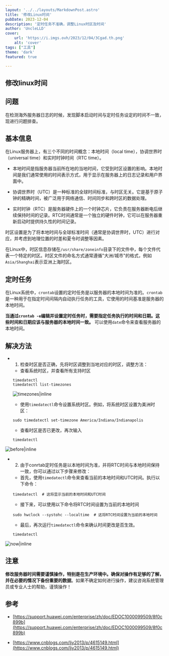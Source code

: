 ```yaml
---
layout: '../../layouts/MarkdownPost.astro'
title: '修改Linux时间'
pubDate: 2023-12-04
description: '定时任务不准确，调整Linux时区及时间'
author: 'UncleLLD'
cover:
    url: 'https://i.imgs.ovh/2023/12/04/3Cgad.th.png'
    alt: 'cover'
tags: ["工具"]
theme: 'dark'
featured: true

---
```


## 修改linux时间

## 问题

在检测海外服务器日志的时候，发现脚本启动时间与定时任务设定的时间不一致，现进行问题排查。

## 基本信息

在Linux服务器上，有三个不同的时间概念：本地时间（local time），协调世界时（universal time）和实时时钟时间（RTC time）。

* 本地时间是指服务器当前所在地的当地时间，它受到时区设置的影响。本地时间是我们通常使用的时间表示方式，用于显示在服务器上的日志记录和用户界面中。

* 协调世界时（UTC）是一种标准的全球时间标准，与时区无关。它是基于原子钟的精确时间，被广泛用于网络通信、时间同步和跨时区的数据处理。

* 实时时钟（RTC）是服务器硬件上的一个时钟芯片，它负责在服务器断电后继续保持时间的记录。RTC时间通常是一个独立的硬件时钟，它可以在服务器重新启动时提供持久性的时间记录。

时区设置是为了将本地时间与全球标准时间（通常是协调世界时，UTC）进行对应，并考虑到地理位置的时差和夏令时调整等因素。

在Linux中，时区信息存储在`/usr/share/zoneinfo`目录下的文件中，每个文件代表一个特定的时区。时区文件的命名方式通常遵循"大洲/城市"的格式，例如`Asia/Shanghai`表示亚洲上海时区。

## 定时任务

在Linux系统中，`crontab`设置的定时任务是以服务器的本地时间为准的。`crontab`是一种用于在指定时间间隔内自动执行任务的工具，它使用的时间基准是服务器的本地时间。

**当通过`crontab -e`编辑并设置定时任务时，需要指定任务执行的时间和日期。这些时间和日期应该与服务器的本地时间一致。** 可以使用`date`命令来查看服务器的本地时间。



## 解决方法

* 1. 检查时区是否正确，先将时区调整到当地对应的时区，调整方法：

  * 查看系统时区，并查看所有支持时区

  ```shell
  timedatectl
  timedatectl list-timezones
  ```

  ![timezones|inline](https://i.imgs.ovh/2023/12/04/3CRLT.png)

  * 使用`timedatectl`命令设置系统时区。例如，将系统时区设置为美洲时区：

  ```shell
  sudo timedatectl set-timezone America/Indiana/Indianapolis
  ```

  * 查看时区是否已更改，再次输入

  ```shell
  timedatectl
  ```

![before|inline](https://i.imgs.ovh/2023/12/04/3Cgad.png)

* 2. 由于conrtab定时任务是以本地时间为准，并将RTC时间与本地时间保持一致，你可以通过以下步骤来修改：

  * 首先，使用`timedatectl`命令来查看当前的本地时间和UTC时间。执行以下命令：

  ```shell
  timedatectl  # 这将显示当前的本地时间和UTC时间
  ```

  * 接下来，可以使用以下命令将RTC时间设置为当前的本地时间

  ```shell
  sudo hwclock --systohc --localtime  # 这将RTC时间设置为当前的本地时间
  ```

  * 最后，再次运行`timedatectl`命令来确认时间更改是否生效。

  ```shell
  timedatectl
  ```

![now|inline](https://i.imgs.ovh/2023/12/04/3Ce1l.png)

## 注意

**修改服务器时间需要谨慎操作，特别是在生产环境中。确保对操作有足够的了解，并在必要的情况下备份重要的数据**。如果不确定如何进行操作，建议咨询系统管理员或专业人士的帮助，谨慎操作！

 

## 参考

* [https://support.huawei.com/enterprise/zh/doc/EDOC1000099509/8f0c899b](https://support.huawei.com/enterprise/zh/doc/EDOC1000099509/8f0c899b)

* [https://www.cnblogs.com/ljy2013/p/4615149.html](https://www.cnblogs.com/ljy2013/p/4615149.html)

  

